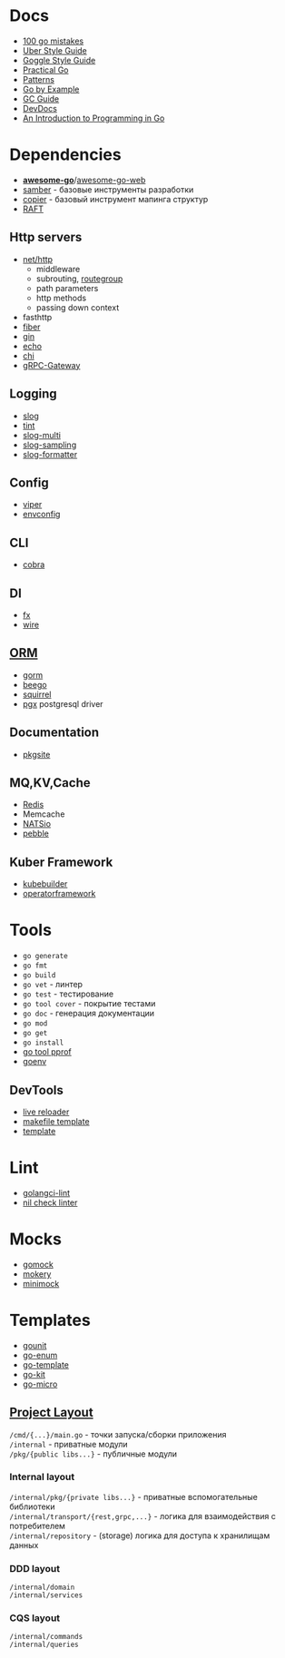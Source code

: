 # Docs
- [100 go mistakes](https://100go.co/)
- [Uber Style Guide](https://github.com/sau00/uber-go-guide-ru/blob/master/style.md)
- [Goggle Style Guide](https://google.github.io/styleguide/go/best-practices)
- [Practical Go](https://dave.cheney.net/practical-go)
- [Patterns](https://github.com/AlexanderGrom/go-patterns)
- [Go by Example](https://gobyexample.com/)
- [GC Guide](https://tip.golang.org/doc/gc-guide)
- [DevDocs](https://go.dev/doc/)
- [An Introduction to Programming in Go](https://www.golang-book.com/books/intro)

# Dependencies
- [**awesome-go**](https://github.com/avelino/awesome-go)/[awesome-go-web](https://go.libhunt.com/)
- [samber](https://github.com/samber) - базовые инструменты разработки
- [copier](https://github.com/jinzhu/copier) - базовый инструмент мапинга структур
- [RAFT](https://github.com/lni/dragonboat)
## Http servers
- [net/http](https://pkg.go.dev/net/http)
  - middleware
  - subrouting, [routegroup](https://github.com/go-pkgz/routegroup)
  - path parameters
  - http methods
  - passing down context
- fasthttp
- [fiber](https://github.com/gofiber/fiber)
- [gin](https://github.com/gin-gonic/gin)
- [echo](https://github.com/labstack/echo)
- [chi](https://github.com/go-chi/chi)
- [gRPC-Gateway](https://github.com/grpc-ecosystem/grpc-gateway)
## Logging
- [slog](https://github.com/gookit/slog)
- [tint](https://github.com/lmittmann/tint)
- [slog-multi](https://github.com/samber/slog-multi)
- [slog-sampling](https://github.com/samber/slog-sampling)
- [slog-formatter](https://github.com/samber/slog-formatter)
## Config
- [viper](https://github.com/spf13/viper)
- [envconfig](https://github.com/kelseyhightower/envconfig)
## CLI
- [cobra](https://github.com/spf13/cobra)
## DI
- [fx](https://github.com/uber-go/fx)
- [wire](https://github.com/google/wire)
## [ORM](https://github.com/d-tsuji/awesome-go-orms)
- [gorm](https://github.com/go-gorm/gorm)
- [beego](https://github.com/beego/beego)
- [squirrel](https://github.com/Masterminds/squirrel)
- [pgx](https://github.com/jackc/pgx) postgresql driver
## Documentation
- [pkgsite](https://pkg.go.dev/golang.org/x/pkgsite/cmd/pkgsite)
## MQ,KV,Cache
- [Redis](https://redis.io/)
- Memcache
- [NATSio](https://nats.io/)
- [pebble](https://github.com/cockroachdb/pebble)
## Kuber Framework
- [kubebuilder](https://book.kubebuilder.io/)
- [operatorframework](https://operatorframework.io/)

# Tools
- `go generate`
- `go fmt`
- `go build`
- `go vet` - линтер
- `go test` - тестирование
- `go tool cover` - покрытие тестами
- `go doc` - генерация документации
- `go mod`
- `go get`
- `go install`
- [go tool pprof](https://github.com/google/pprof)
- [goenv](https://github.com/drewgonzales360/goenv)

## DevTools
- [live reloader](https://github.com/air-verse/air)
- [makefile template](https://www.alexedwards.net/blog/a-time-saving-makefile-for-your-go-projects)
- [template](https://github.com/Melkeydev/go-blueprint)

# Lint
- [golangci-lint](https://github.com/golangci/golangci-lint)
- [nil check linter](https://github.com/uber-go/nilaway)

# Mocks
- [gomock](https://github.com/uber-go/mock)
- [mokery](https://github.com/vektra/mockery)
- [minimock](https://github.com/gojuno/minimock)

# Templates
- [gounit](https://github.com/hexdigest/gounit)
- [go-enum](https://github.com/abice/go-enum)
- [go-template](https://github.com/exepirit/go-template)
- [go-kit](https://github.com/go-kit/kit)
- [go-micro](https://github.com/go-micro/go-micro)

## [Project Layout](https://github.com/golang-standards/project-layout)
`/cmd/{...}/main.go` - точки запуска/сборки приложения  
`/internal` - приватные модули  
`/pkg/{public libs...}` - публичные модули  
### Internal layout
`/internal/pkg/{private libs...}` - приватные вспомогательные библиотеки  
`/internal/transport/{rest,grpc,...}` - логика для взаимодействия с потребителем  
`/internal/repository` - (storage) логика для доступа к хранилищам данных  
### DDD layout
`/internal/domain`  
`/internal/services`  
### CQS layout
`/internal/commands`  
`/internal/queries`